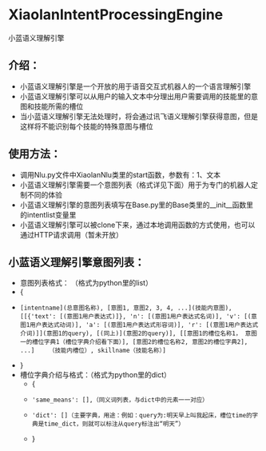 # XiaolanIntentProcessingEngine
小蓝语义理解引擎

## 介绍：
- 小蓝语义理解引擎是一个开放的用于语音交互式机器人的一个语言理解引擎
- 小蓝语义理解引擎可以从用户的输入文本中分理出用户需要调用的技能里的意图和技能所需的槽位
- 当小蓝语义理解引擎无法处理时，将会通过讯飞语义理解引擎获得意图，但是这样将不能识别每个技能的特殊意图与槽位

## 使用方法：
- 调用Nlu.py文件中XiaolanNlu类里的start函数，参数有：1、文本
- 小蓝语义理解引擎需要一个意图列表（格式详见下面）用于为专门的机器人定制不同的体验
- 小蓝语义理解引擎的意图列表填写在Base.py里的Base类里的__init__函数里的intentlist变量里
- 小蓝语义理解引擎可以被clone下来，通过本地调用函数的方式使用，也可以通过HTTP请求调用（暂未开放）

## 小蓝语义理解引擎意图列表：
- 意图列表格式： （格式为python里的list）
- {
-     [intentname](总意图名称), [意图1, 意图2, 3, 4, ...](技能内意图), [[{'text': [(意图1用户表达式)]}, 'n': [(意图1用户表达式名词)], 'v': [(意图1用户表达式动词)], 'a': [(意图1用户表达式形容词)], 'r': [(意图1用户表达式介词)]](意图1的query), [(同上)](意图2的query)], [[意图1的槽位名称1， 意图一的槽位字典1（槽位字典介绍看下面）], [意图2的槽位名称2, 意图2的槽位字典2], ...]    （技能内槽位）, skillname（技能名称）]
- }
- 槽位字典介绍与格式：（格式为python里的dict）
  - {
  -     'same_means': [],（同义词列表，与dict中的元素一一对应）
  -     'dict': []（主要字典，用途：例如：query为:明天早上叫我起床，槽位time的字典是time_dict，则就可以标注从query标注出“明天”）
  - }

